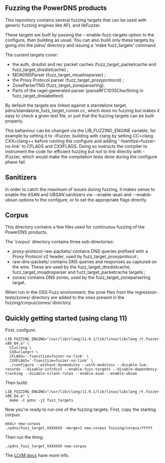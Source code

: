 Fuzzing the PowerDNS products
-----------------------------

This repository contains several fuzzing targets that can be used with generic
fuzzing engines like AFL and libFuzzer.

These targets are built by passing the --enable-fuzz-targets option to the
configure, then building as usual. You can also build only these targets
by going into the pdns/ directory and issuing a 'make fuzz_targets' command.

The current targets cover:
- the auth, dnsdist and rec packet caches (fuzz_target_packetcache and
  fuzz_target_dnsdistcache) ;
- MOADNSParser (fuzz_target_moadnsparser) ;
- the Proxy Protocol parser (fuzz_target_proxyprotocol) ;
- ZoneParserTNG (fuzz_target_zoneparsertng).
- Parts of the ragel-generated parser (parseRFC1035CharString in
  fuzz_target_dnslabeltext)

By default the targets are linked against a standalone target,
pdns/standalone_fuzz_target_runner.cc, which does no fuzzing but makes it easy
to check a given test file, or just that the fuzzing targets can be built properly.

This behaviour can be changed via the LIB_FUZZING_ENGINE variable, for example
by setting it to -lFuzzer, building with clang by setting CC=clang CXX=clang++
before running the configure and adding '-fsanitize=fuzzer-no-link' to CFLAGS
and CXXFLAGS. Doing so instructs the compiler to instrument the code for
efficient fuzzing but not to link directly with -lFuzzer, which would make
the compilation tests done during the configure phase fail.

Sanitizers
----------

In order to catch the maximum of issues during fuzzing, it makes sense to
enable the ASAN and UBSAN sanitizers via --enable-asan and --enable-ubsan
options to the configure, or to set the appropriate flags directly.

Corpus
------

This directory contains a few files used for continuous fuzzing
of the PowerDNS products.

The 'corpus' directory contains three sub-directories:
- proxy-protocol-raw-packets/ contains DNS queries prefixed with a Proxy
  Protocol v2 header, used by fuzz_target_proxyprotocol ;
- raw-dns-packets/ contains DNS queries and responses as captured on
  the wire. These are used by the fuzz_target_dnsdistcache,
  fuzz_target_moadnsparser and fuzz_target_packetcache targets ;
- zones/ contains DNS zones, used by the fuzz_target_zoneparsertng
  target.

When run in the OSS-Fuzz environment, the zone files from the
regression-tests/zones/ directory are added to the ones present
in the fuzzing/corpus/zones/ directory.

Quickly getting started (using clang 11)
----------------------------------------
First, confgure:

```
LIB_FUZZING_ENGINE="/usr/lib/clang/11.0.1/lib/linux/libclang_rt.fuzzer-x86_64.a" \
  CC=clang \
  CXX=clang++ \
  CFLAGS='-fsanitize=fuzzer-no-link' \
  CXXFLAGS='-fsanitize=fuzzer-no-link' \
  ./configure --without-dynmodules --with-modules= --disable-lua-records --disable-ixfrdist --enable-fuzz-targets --disable-dependency-tracking --disable-silent-rules --enable-asan --enable-ubsan
```

Then build:

```
LIB_FUZZING_ENGINE="/usr/lib/clang/11.0.1/lib/linux/libclang_rt.fuzzer-x86_64.a" \
  make -C pdns -j2 fuzz_targets
```

Now you're ready to run one of the fuzzing targets.
First, copy the starting corpus:

```
mkdir new-corpus
./pdns/fuzz_target_XXXXXXX -merge=1 new-corpus fuzzing/corpus/YYYYY
```

Then run the thing:
```
./pdns_fuzz_target_XXXXXXX new-corpus
```

The [LLVM docs](https://llvm.org/docs/LibFuzzer.html) have more info.
